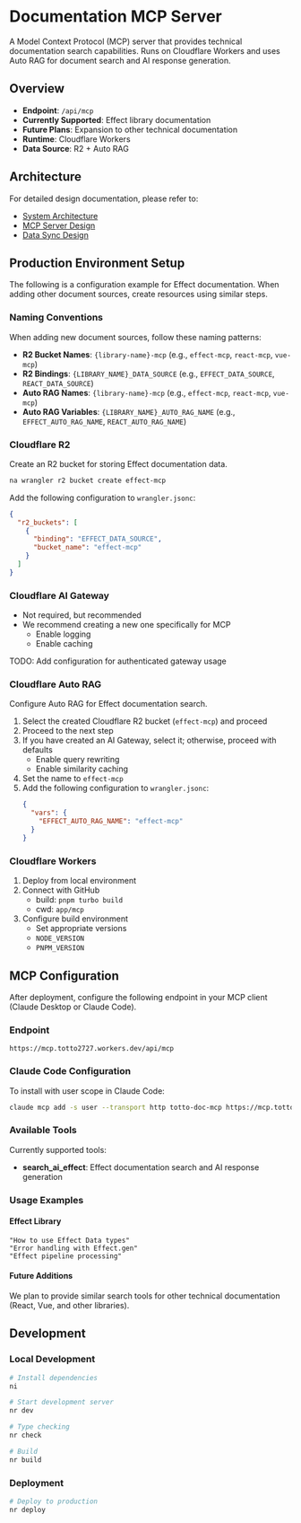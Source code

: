 # Documentation MCP Server

A Model Context Protocol (MCP) server that provides technical documentation search capabilities. Runs on Cloudflare Workers and uses Auto RAG for document search and AI response generation.

## Overview

- **Endpoint**: `/api/mcp`
- **Currently Supported**: Effect library documentation
- **Future Plans**: Expansion to other technical documentation
- **Runtime**: Cloudflare Workers
- **Data Source**: R2 + Auto RAG

## Architecture

For detailed design documentation, please refer to:

- [System Architecture](./docs/architecture.md)
- [MCP Server Design](./docs/mcp-server.md)
- [Data Sync Design](./docs/data-sync.md)

## Production Environment Setup

The following is a configuration example for Effect documentation. When adding other document sources, create resources using similar steps.

### Naming Conventions

When adding new document sources, follow these naming patterns:

- **R2 Bucket Names**: `{library-name}-mcp` (e.g., `effect-mcp`, `react-mcp`, `vue-mcp`)
- **R2 Bindings**: `{LIBRARY_NAME}_DATA_SOURCE` (e.g., `EFFECT_DATA_SOURCE`, `REACT_DATA_SOURCE`)
- **Auto RAG Names**: `{library-name}-mcp` (e.g., `effect-mcp`, `react-mcp`, `vue-mcp`)
- **Auto RAG Variables**: `{LIBRARY_NAME}_AUTO_RAG_NAME` (e.g., `EFFECT_AUTO_RAG_NAME`, `REACT_AUTO_RAG_NAME`)

### Cloudflare R2

Create an R2 bucket for storing Effect documentation data.

```bash
na wrangler r2 bucket create effect-mcp
```

Add the following configuration to `wrangler.jsonc`:

```json
{
  "r2_buckets": [
    {
      "binding": "EFFECT_DATA_SOURCE",
      "bucket_name": "effect-mcp"
    }
  ]
}
```

### Cloudflare AI Gateway

- Not required, but recommended
- We recommend creating a new one specifically for MCP
  - Enable logging
  - Enable caching

TODO: Add configuration for authenticated gateway usage

### Cloudflare Auto RAG

Configure Auto RAG for Effect documentation search.

1. Select the created Cloudflare R2 bucket (`effect-mcp`) and proceed
2. Proceed to the next step
3. If you have created an AI Gateway, select it; otherwise, proceed with defaults
   - Enable query rewriting
   - Enable similarity caching
4. Set the name to `effect-mcp`
5. Add the following configuration to `wrangler.jsonc`:
   ```json
   {
     "vars": {
       "EFFECT_AUTO_RAG_NAME": "effect-mcp"
     }
   }
   ```

### Cloudflare Workers

1. Deploy from local environment
2. Connect with GitHub
   - build: `pnpm turbo build`
   - cwd: `app/mcp`
3. Configure build environment
   - Set appropriate versions
   - `NODE_VERSION`
   - `PNPM_VERSION`

## MCP Configuration

After deployment, configure the following endpoint in your MCP client (Claude Desktop or Claude Code).

### Endpoint

```
https://mcp.totto2727.workers.dev/api/mcp
```

### Claude Code Configuration

To install with user scope in Claude Code:

```bash
claude mcp add -s user --transport http totto-doc-mcp https://mcp.totto2727.workers.dev/api/mcp
```

### Available Tools

Currently supported tools:

- **search_ai_effect**: Effect documentation search and AI response generation

### Usage Examples

#### Effect Library

```
"How to use Effect Data types"
"Error handling with Effect.gen"
"Effect pipeline processing"
```

#### Future Additions

We plan to provide similar search tools for other technical documentation (React, Vue, and other libraries).

## Development

### Local Development

```bash
# Install dependencies
ni

# Start development server
nr dev

# Type checking
nr check

# Build
nr build
```

### Deployment

```bash
# Deploy to production
nr deploy
```
